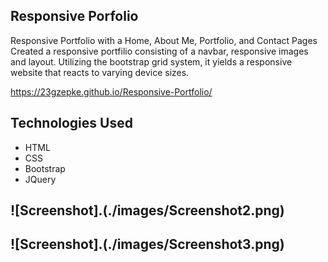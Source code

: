 ## Responsive Porfolio

Responsive Portfolio with a Home, About Me, Portfolio, and Contact Pages
Created a responsive portfilio consisting of a navbar, responsive images and layout. Utilizing the bootstrap grid system, it yields a responsive website that reacts to varying device sizes. 

https://23gzepke.github.io/Responsive-Portfolio/


## Technologies Used
* HTML
* CSS
* Bootstrap
* JQuery

## ![Screenshot].(./images/Screenshot2.png)
## ![Screenshot].(./images/Screenshot3.png)
